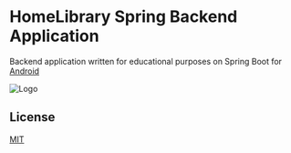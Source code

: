 
# HomeLibrary Spring Backend Application

Backend application written for educational purposes on Spring Boot for [Android](https://github.com/reindefox/HomeLibrary)


![Logo](https://i.imgur.com/SiBcQYo.png)


## License

[MIT](LICENSE)

